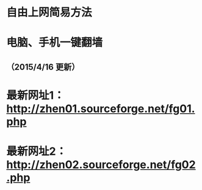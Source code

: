 # 自由上网简易方法
# 电脑、手机一键翻墙
## （2015/4/16 更新）

#  最新网址1： http://zhen01.sourceforge.net/fg01.php
#  最新网址2： http://zhen02.sourceforge.net/fg02.php
